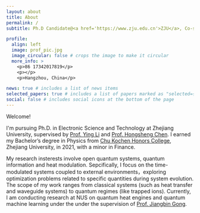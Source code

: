 ```yaml
---
layout: about
title: About
permalink: /
subtitle: Ph.D Candidate@<a href='https://www.zju.edu.cn'>ZJU</a>, Co-supervised Ph.D student@<a href='https://nus.edu.sg'>NUS</a>

profile:
  align: left
  image: prof_pic.jpg
  image_circular: false # crops the image to make it circular
  more_info: >
    <p>86 17342017819</p>
    <p></p>
    <p>Hangzhou, China</p>

news: true # includes a list of news items
selected_papers: true # includes a list of papers marked as "selected={true}"
social: false # includes social icons at the bottom of the page
---
```


Welcome!

I'm pursuing Ph.D. in Electronic Science and Technology at Zhejiang University, supervised by [Prof. Ying Li](https://person.zju.edu.cn/yingli) and [Prof. Hongsheng Chen](https://person.zju.edu.cn/chenhongsheng). I earned my Bachelor’s degree in Physics from [Chu Kochen Honors College](http://ckc.zju.edu.cn), Zhejiang University, in 2021, with a minor in Finance.

My research insterests involve open quantum systems, quantum information and heat modulation. Sepcifically, I focus on the time-modulated systems coupled to external environments，exploring optimization problems related to specific quantities during system evolution. The scope of my work ranges from classical systems (such as heat transfer and waveguide systems) to quantum regimes (like trapped ions). Currently, I am conducting research at NUS on quantum heat engines and quantum machine learning under the under the supervision of [Prof. Jiangbin Gong](https://www.physics.nus.edu.sg/faculty/gong-jiangbin/).
